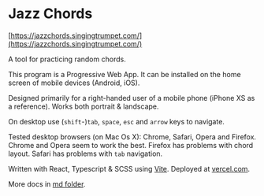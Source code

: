 # Jazz Chords

[https://jazzchords.singingtrumpet.com/](https://jazzchords.singingtrumpet.com/)

A tool for practicing random chords.

This program is a Progressive Web App. It can be installed on the home screen of mobile devices (Android, iOS).

Designed primarily for a right-handed user of a mobile phone (iPhone XS as a reference). Works both portrait & landscape.

On desktop use (`shift`-)`tab`, `space`, `esc` and `arrow` keys to navigate.

Tested desktop browsers (on Mac Os X): Chrome, Safari, Opera and Firefox. Chrome and Opera seem to work the best. Firefox has problems with chord layout. Safari has problems with `tab` navigation.

Written with React, Typescript & SCSS using [Vite](https://vitejs.dev). Deployed at [vercel.com](vercel.com).

More docs in [md folder](https://github.com/visahaarala/jazzchords/tree/main/md).
